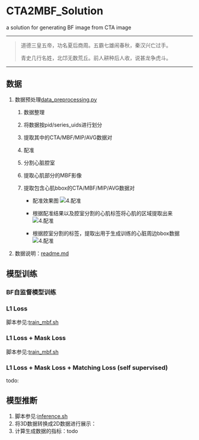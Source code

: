 # CTA2MBF_Solution
a solution for generating BF image from CTA image

----
> 道德三皇五帝，功名夏后商周。五霸七雄闹春秋，秦汉兴亡过手。
> 
> 青史几行名姓，北邙无数荒丘。前人耕种后人收，说甚龙争虎斗。
----

## 数据

1. 数据预处理[data_preprocessing.py](./data_preprocessing/data_preprocessing.py)
    1. 数据整理
    2. 将数据按pid/series_uids进行划分
    3. 提取其中的CTA/MBF/MIP/AVG数据对
    4. 配准
    5. 分割心脏腔室
    6. 提取心肌部分的MBF影像
    7. 提取包含心肌bbox的CTA/MBF/MIP/AVG数据对
        
        * 配准效果图
        ![4.配准](data_preprocessing/img/1023293/register_bf2cta.gif)

        * 根据配准结果以及腔室分割的心肌标签将心肌的区域提取出来
        ![4.配准](data_preprocessing/img/1023293/register_bf2cta_myocardium.gif)

        * 根据腔室分割的标签，提取出用于生成训练的心脏周边bbox数据
        ![4.配准](data_preprocessing/img/1023293/register_bf2cta_myocardium_cropped.gif)

2. 数据说明：[readme.md](data_preprocessing/readme.md)

## 模型训练

### BF自监督模型训练

### L1 Loss

脚本参见:[train_mbf.sh](train/train_mbf.sh)

### L1 Loss + Mask Loss

脚本参见:[train_mbf.sh](train/train_mbf.sh)

### L1 Loss + Mask Loss + Matching Loss (self supervised)

todo:

## 模型推断

1. 脚本参见:[inference.sh](train/inference.sh)
2. 将3D数据转换成2D数据进行展示：
3. 计算生成数据的指标：todo



